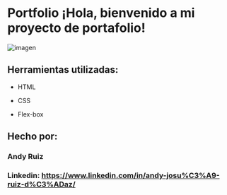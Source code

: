 # Portfolio ¡Hola, bienvenido a mi proyecto de portafolio!

![imagen](https://user-images.githubusercontent.com/77756047/211304452-220fedf0-f91b-490f-8a65-a60ce860bc5c.png)

## Herramientas utilizadas:

* HTML

* CSS

* Flex-box

## Hecho por: 

### Andy Ruiz

### Linkedin: https://www.linkedin.com/in/andy-josu%C3%A9-ruiz-d%C3%ADaz/
